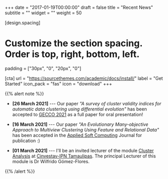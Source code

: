 +++
date = "2017-01-19T00:00:00"
draft = false
title = "Recent News"
subtitle = ""
widget = ""
weight = 50


[design.spacing]
  # Customize the section spacing. Order is top, right, bottom, left.
  padding = ["30px", "0", "20px", "0"]

[cta]
  url = "https://sourcethemes.com/academic/docs/install/"
  label = "Get Started"
  icon_pack = "fas"
  icon = "download"
+++

{{% alert note %}}

+ **[26 March 2021]** ---  Our paper *"A survey of cluster validity indices for automatic data clustering using differential evolution"* has been accepted to <a href="https://gecco-2021.sigevo.org/HomePage" target="_blank">GECCO 2021</a> as a full paper for oral presentation!

+ **[16 March 2021]** ---  Our paper *"An Evolutionary Many-objective Approach to Multiview Clustering Using Feature and Relational Data"* has been accepted in the <a href="https://www.journals.elsevier.com/applied-soft-computing" target="_blank">Applied Soft Computing</a> Journal for publication :)

+ **[01 March 2021]** ---  I'll be an invited lecturer of the module <a href="https://www.tamps.cinvestav.mx/~wgomez/rp.html" target="_blank">Cluster Analysis</a> at <a href="https://www.tamps.cinvestav.mx/" target="_blank">Cinvestav-IPN Tamaulipas</a>. The principal Lecturer of this module is Dr Wilfrido Gómez-Flores.

{{% /alert %}}


<!-- 

+ **[01 Dec 2020]** ---  Our paper *"Study and Research on Detection of Fiber Defects using Keypoints and Deep Learning"* has been accepted in the <a href="https://www.worldscientific.com/doi/abs/10.1142/S0218001421500166" target="_blank">International Journal of Pattern Recognition and Artificial Intelligence</a> for publication.

+ **[30 Nov 2020]** ---  Our paper *"On the interaction between distance functions and clustering criteria in multi-objective clustering"* has been accepted to <a href="https://emo2021.org/" target="_blank">EMO 2021</a> as a full paper for oral presentation.

+ **[23 Sept 2020]** ---  Our paper *"Automatic clustering algorithms: a systematic review and bibliometric analysis of relevant literature"* has been accepted in the <a href="https://link.springer.com/article/10.1007/s00521-020-05395-4" target="_blank">Neural Computing and Applications</a> Journal for publication.

+ **[27 Aug 2020]** ---  I'll be teaching assistant of the module *"COM1011: Fundamentals of Machine Learning"*  at the University of Exeter, Fall Term 2020. The main Lecturer of this module at the Department of Computer Science is Dr Riccardo Di Clemente.

+ **[12 June 2020]** ---  I'll be mentoring and supervising students from the University of Exeter during the development of Software Engineering projects at the <a href="https://instituteofcoding.org/ioc-conference-2020/" target="_blank">Students IoC Enterprise</a>.

+ **[24 Feb 2020]** --- I'm attending the <a href="https://instituteofcoding.org/ioc-conference-2020/" target="_blank">IoC Conference 2020</a> in London as we are presenting our <a href="https://www.c3-ioc.co.uk/" target="_blank">C3-IoC System</a>.


<iframe src="http://docs.google.com/viewer?url=http://lcolladotor.github.io/cv/en_CV_lcollado.pdf&embedded=true" width="100%" height="780" style="border: none;"></iframe> 


-->
